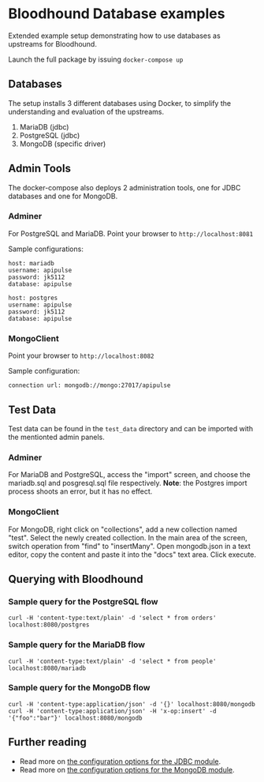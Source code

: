 # Bloodhound Database examples

Extended example setup demonstrating how to use databases as upstreams for Bloodhound.

Launch the full package by issuing `docker-compose up`

## Databases

The setup installs 3 different databases using Docker, to simplify the understanding and evaluation of the upstreams.

1. MariaDB (jdbc)
2. PostgreSQL (jdbc)
3. MongoDB (specific driver)

## Admin Tools

The docker-compose also deploys 2 administration tools, one for JDBC databases and one for MongoDB.

### Adminer

For PostgreSQL and MariaDB. Point your browser to `http://localhost:8081`

Sample configurations:

```text
host: mariadb
username: apipulse
password: jk5112
database: apipulse
```

```text
host: postgres
username: apipulse
password: jk5112
database: apipulse
```

### MongoClient

Point your browser to `http://localhost:8082`

Sample configuration:

```text
connection url: mongodb://mongo:27017/apipulse
```

## Test Data

Test data can be found in the `test_data` directory and can be imported with the mentionted admin panels.

### Adminer

For MariaDB and PostgreSQL, access the "import" screen, and choose the mariadb.sql and posgresql.sql file respectively.
**Note**: the Postgres import process shoots an error, but it has no effect.

### MongoClient

For MongoDB, right click on "collections", add a new collection named "test". Select the newly created collection.
In the main area of the screen, switch operation from "find" to "insertMany". Open mongodb.json in a text editor, copy the content and
paste it into the "docs" text area. Click execute.

## Querying with Bloodhound

### Sample query for the PostgreSQL flow

```text
curl -H 'content-type:text/plain' -d 'select * from orders' localhost:8080/postgres
```

### Sample query for the MariaDB flow

```text
curl -H 'content-type:text/plain' -d 'select * from people' localhost:8080/mariadb
```

### Sample query for the MongoDB flow

```text
curl -H 'content-type:application/json' -d '{}' localhost:8080/mongodb
curl -H 'content-type:application/json' -H 'x-op:insert' -d '{"foo":"bar"}' localhost:8080/mongodb
```

## Further reading

* Read more on [the configuration options for the JDBC module](https://github.com/apifortress/afthem-modules/tree/master/jdbc).
* Read more on [the configuration options for the MongoDB module](https://github.com/apifortress/afthem-modules/tree/master/mongodb).